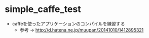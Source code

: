 # simple_caffe_test

- caffeを使ったアプリケーションのコンパイルを練習する
  - 参考 -> http://d.hatena.ne.jp/muupan/20141010/1412895321
